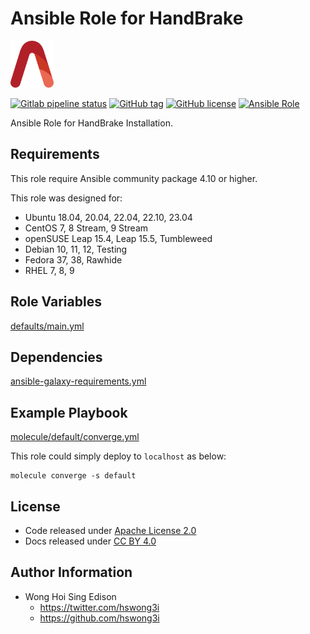 # Ansible Role for HandBrake

<a href="https://alvistack.com" title="AlviStack" target="_blank"><img src="/alvistack.svg" height="75" alt="AlviStack"></a>

[![Gitlab pipeline status](https://img.shields.io/gitlab/pipeline/alvistack/ansible-role-handbrake/master)](https://gitlab.com/alvistack/ansible-role-handbrake/-/pipelines)
[![GitHub tag](https://img.shields.io/github/tag/alvistack/ansible-role-handbrake.svg)](https://github.com/alvistack/ansible-role-handbrake/tags)
[![GitHub license](https://img.shields.io/github/license/alvistack/ansible-role-handbrake.svg)](https://github.com/alvistack/ansible-role-handbrake/blob/master/LICENSE)
[![Ansible Role](https://img.shields.io/badge/galaxy-alvistack.handbrake-blue.svg)](https://galaxy.ansible.com/alvistack/handbrake)

Ansible Role for HandBrake Installation.

## Requirements

This role require Ansible community package 4.10 or higher.

This role was designed for:

-   Ubuntu 18.04, 20.04, 22.04, 22.10, 23.04
-   CentOS 7, 8 Stream, 9 Stream
-   openSUSE Leap 15.4, Leap 15.5, Tumbleweed
-   Debian 10, 11, 12, Testing
-   Fedora 37, 38, Rawhide
-   RHEL 7, 8, 9

## Role Variables

[defaults/main.yml](defaults/main.yml)

## Dependencies

[ansible-galaxy-requirements.yml](ansible-galaxy-requirements.yml)

## Example Playbook

[molecule/default/converge.yml](molecule/default/converge.yml)

This role could simply deploy to `localhost` as below:

    molecule converge -s default

## License

-   Code released under [Apache License 2.0](LICENSE)
-   Docs released under [CC BY 4.0](http://creativecommons.org/licenses/by/4.0/)

## Author Information

-   Wong Hoi Sing Edison
    -   <https://twitter.com/hswong3i>
    -   <https://github.com/hswong3i>

